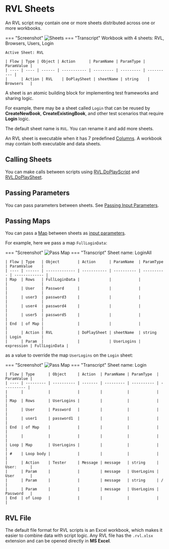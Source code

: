 # RVL Sheets

An RVL script may contain one or more sheets distributed across one or more workbooks.

=== "Screenshot"
    ![Sheets](./img/Sheets.png)
=== "Transcript"
    Workbook with 4 sheets: RVL, Browsers, Users, Login
    
    Active Sheet: RVL

    | Flow | Type | Object | Action      | ParamName | ParamType | ParamValue |
    | ---- | ---- | ------ | ----------- | --------- | --------- | ---------- |
    |      | Action | RVL    | DoPlaySheet | sheetName | string    | Browsers   |

A sheet is an atomic building block for implementing test frameworks and sharing logic.

For example, there may be a sheet called `Login` that can be reused by **CreateNewBook**, **CreateExistingBook**, and other test scenarios that require **Login** logic.

The default sheet name is `RVL`. You can rename it and add more sheets.

An RVL sheet is executable when it has 7 predefined [Columns](Columns.md). A workbook may contain both executable and data sheets.

## Calling Sheets

You can make calls between scripts using [RVL.DoPlayScript](../Libraries/RVL.md#doplayscript) and [RVL.DoPlaySheet](../Libraries/RVL.md#doplaysheet).

## Passing Parameters

You can pass parameters between sheets. See [Passing Input Parameters](RVL_DoPlay.md#passing-input-parameters).

## Passing Maps

You can pass a [Map](Maps.md) between sheets as [input parameters](RVL_DoPlay.md#passing-input-parameters).

For example, here we pass a map `FullLoginData`:

=== "Screenshot"
    ![Pass Map](./img/RVL_Sheets_PassMaps1.png)
=== "Transcript"
    Sheet name: LoginAll
    
    | Flow | Type   | Object        | Action      | ParamName  | ParamType  | ParamValue    |
    | ---- | ------ | ------------- | ----------- | ---------- | ---------- | ------------- |
    | Map  | Rows   | FullLoginData |             |            |            |               |
    |      | User   | Password      |             |            |            |               |
    |      | user3  | password3     |             |            |            |               |
    |      | user4  | password4     |             |            |            |               |
    |      | user5  | password5     |             |            |            |               |
    | End  | of Map |               |             |            |            |               |
    |      | Action | RVL           | DoPlaySheet | sheetName  | string     | Login         |
    |      | Param  |               |             | UserLogins | expression | FullLoginData |

as a value to override the map `UserLogins` on the `Login` sheet:

=== "Screenshot"
    ![Pass Map](./img/RVL_Sheets_PassMaps2.png)
=== "Transcript"
    Sheet name: Login
    
    | Flow | Type      | Object     | Action  | ParamName | ParamType  | ParamValue |
    | ---- | --------- | ---------- | ------- | --------- | ---------- | ---------- |
    |      |           |            |         |           |            |            |
    | Map  | Rows      | UserLogins |         |           |            |            |
    |      | User      | Password   |         |           |            |            |
    |      | user1     | password1  |         |           |            |            |
    | End  | of Map    |            |         |           |            |            |
    |      |           |            |         |           |            |            |
    | Loop | Map       | UserLogins |         |           |            |            |
    | #    | Loop body |            |         |           |            |            |
    |      | Action    | Tester     | Message | message   | string     | User:      |
    |      | Param     |            |         | message   | UserLogins | User       |
    |      | Param     |            |         | message   | string     | /          |
    |      | Param     |            |         | message   | UserLogins | Password   |
    | End  | of Loop   |            |         |           |            |            |

## RVL File

The default file format for RVL scripts is an Excel workbook, which makes it easier to combine data with script logic. Any RVL file has the `.rvl.xlsx` extension and can be opened directly in **MS Excel**.